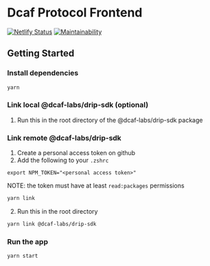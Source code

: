 # Dcaf Protocol Frontend

[![Netlify Status](https://api.netlify.com/api/v1/badges/f1eefc24-2172-41cb-9a87-0250762c0848/deploy-status)](https://app.netlify.com/sites/devnet-drip/deploys)
[![Maintainability](https://api.codeclimate.com/v1/badges/652ca31a64079f1ebc00/maintainability)](https://codeclimate.com/repos/62c90637d150fe5a9a00007f/maintainability)

## Getting Started

### Install dependencies

```bash
yarn
```

### Link local @dcaf-labs/drip-sdk (optional)

1. Run this in the root directory of the @dcaf-labs/drip-sdk package

### Link remote @dcaf-labs/drip-sdk

1. Create a personal access token on github
2. Add the following to your `.zshrc`

```
export NPM_TOKEN="<personal access token>"
```

NOTE: the token must have at least `read:packages` permissions

```bash
yarn link
```

2. Run this in the root directory

```bash
yarn link @dcaf-labs/drip-sdk
```

### Run the app

```bash
yarn start
```
